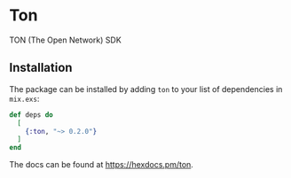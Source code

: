 # Ton

TON (The Open Network) SDK

## Installation

The package can be installed by adding `ton` to your list of dependencies in `mix.exs`:

```elixir
def deps do
  [
    {:ton, "~> 0.2.0"}
  ]
end
```

The docs can be found at <https://hexdocs.pm/ton>.

